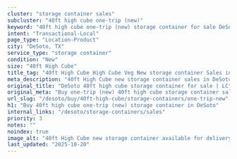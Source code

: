 ```yaml
---
cluster: "storage container sales"
subcluster: "40ft high cube one-trip (new)"
keyword: "40ft high cube one-trip (new) storage container for sale DeSoto, TX"
intent: "Transactional-Local"
page_type: "Location-Product"
city: "DeSoto, TX"
service_type: "storage container"
condition: "New"
size: "40ft High Cube"
title_tag: "40ft High Cube High Cube Veg New storage container Sales in DeSoto | LC Container"
meta_description: "40ft High Cube new storage container sales in DeSoto. High cube containers with extra height. Fast delivery, competitive pricing. Serving storage containers area. Quote ID: RAH. Call (214) 524-4168 for your free quote today."
original_title: "DeSoto 40ft high cube storage container for sale | LC"
original_meta: "Buy one-trip (new) 40ft high cube storage container sale with local delivery in DeSoto, TX. LC Container — local Since 2003. Request a fast quote today."
url_slug: "/desoto/buy/40ft-high-cube/storage-containers/one-trip-new"
h1: "Buy 40ft high cube one-trip (new) storage container in DeSoto"
internal_links: "/desoto/storage-containers/sales"
priority: 3
notes: ""
noindex: true
image_alt: "40ft High Cube new storage container available for delivery in DeSoto"
last_updated: "2025-10-20"
---
```


<!-- TODO: Add unique city/inventory copy, images, and internal links here. -->
